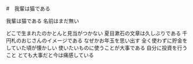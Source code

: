#　我輩は猫である

我輩は猫である
名前はまだ無い

どこで生まれたのかとんと見当がつかない
夏目漱石の文章は久しぶりである
千円札のおじさんのイメージである
なぜかお年玉を思い出す
全く使わずに貯金をしていた頃が懐かしい
使いたいものに使うことが大事である
自分に投資を行うこと
とても大事だと今は痛感している
